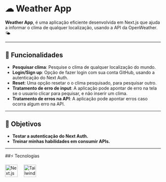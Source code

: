 # ☁ Weather App

**Weather App**, é uma aplicação eficiente desenvolvida em Next.js que ajuda a informar o clima de qualquer localização, usando a API da OpenWeather. 🌤

---

## 🔗 Funcionalidades

- **Pesquisar clima**: Pesquise o clima de qualquer localização do mundo.
- **Login/Sign up**: Opção de fazer login com sua conta GitHub, usando a autenticação do Next Auth.
- **Reset**: Uma opção resetar o o clima pesquisado, para pesquisar outro.
- **Tratamento de erro de input**: A aplicação pode apontar de erro na tela se o usuario clicar para pequisar, e não inserir um clima.
- **Tratamento de erros na API**: A aplicação pode apontar erros caso ocorra algum erro na API.

---
## 🎯 Objetivos

- **Testar a autenticação do Next Auth.**
-  **Treinar minhas habilidades em consumir APIs.**

 ---

##⚡ Tecnologias

<div align="left">
  <img src="https://cdn.jsdelivr.net/gh/devicons/devicon/icons/nextjs/nextjs-original.svg" height="40" alt="Next.js logo" />
  <img width ="12" />
  <img src="https://cdn.jsdelivr.net/gh/devicons/devicon/icons/tailwindcss/tailwindcss-original.svg" height="40" alt="Tailwind CSS logo" />
<div>
